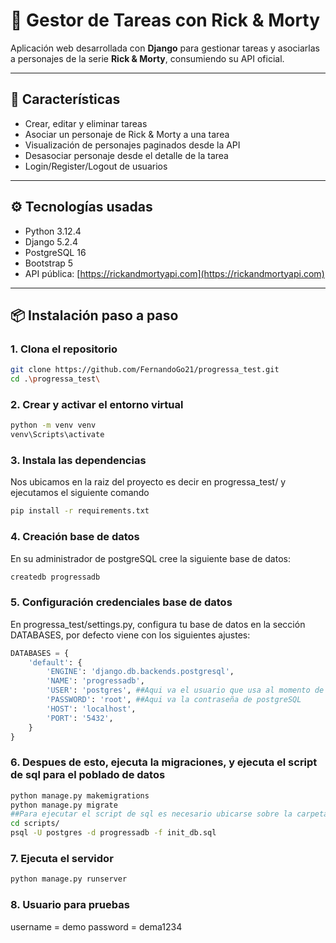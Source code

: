 # 📝 Gestor de Tareas con Rick & Morty

Aplicación web desarrollada con **Django** para gestionar tareas y asociarlas a personajes de la serie **Rick & Morty**, consumiendo su API oficial.

---

## 🚀 Características

- Crear, editar y eliminar tareas
- Asociar un personaje de Rick & Morty a una tarea
- Visualización de personajes paginados desde la API
- Desasociar personaje desde el detalle de la tarea
- Login/Register/Logout de usuarios

---

## ⚙️ Tecnologías usadas

- Python 3.12.4
- Django 5.2.4
- PostgreSQL 16
- Bootstrap 5
- API pública: [https://rickandmortyapi.com](https://rickandmortyapi.com)

---

## 📦 Instalación paso a paso

### 1. Clona el repositorio

```bash
git clone https://github.com/FernandoGo21/progressa_test.git
cd .\progressa_test\
```
### 2. Crear y activar el entorno virtual
```bash
python -m venv venv
venv\Scripts\activate
```
### 3. Instala las dependencias
Nos ubicamos en la raiz del proyecto es decir en progressa_test/ y ejecutamos el siguiente comando
```bash
pip install -r requirements.txt
```

### 4. Creación base de datos
En su administrador de postgreSQL cree la siguiente base de datos:
```bash
createdb progressadb
```
### 5. Configuración credenciales base de datos
En progressa_test/settings.py, configura tu base de datos en la sección DATABASES, por defecto viene con los siguientes ajustes:
```python
DATABASES = {
    'default': {
        'ENGINE': 'django.db.backends.postgresql',
        'NAME': 'progressadb', 
        'USER': 'postgres', ##Aqui va el usuario que usa al momento de acceder a postgreSQL
        'PASSWORD': 'root', ##Aqui va la contraseña de postgreSQL
        'HOST': 'localhost',
        'PORT': '5432',
    }
}
```

### 6. Despues de esto, ejecuta la migraciones, y ejecuta el script de sql para el poblado de datos
```bash
python manage.py makemigrations
python manage.py migrate
##Para ejecutar el script de sql es necesario ubicarse sobre la carpeta en la cual esta el script la cual es .\progressa_test\sctipts\init_db.sql
cd scripts/
psql -U postgres -d progressadb -f init_db.sql
```

### 7. Ejecuta el servidor
```bash
python manage.py runserver
```

### 8. Usuario para pruebas
username = demo
password = dema1234